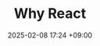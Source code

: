 ---
layout: post
title: Why React
date: 2025-02-08 17:24 +09:00
categories: [React, basic]
tags: [react]
---